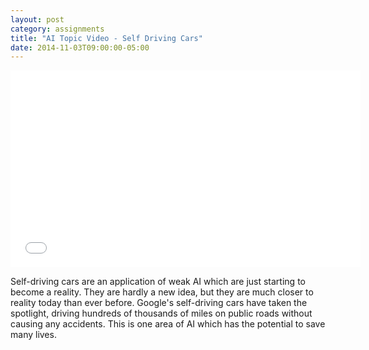 ```yaml
---
layout: post
category: assignments
title: "AI Topic Video - Self Driving Cars"
date: 2014-11-03T09:00:00-05:00
---
```


<iframe width="560"
        height="315"
        src="//www.youtube.com/embed/O_Caf7Gz4Es"
        frameborder="0"
        allowfullscreen>
</iframe>

Self-driving cars are an application of weak AI which are just starting to
become a reality. They are hardly a new idea, but they are much closer to
reality today than ever before. Google's self-driving cars have taken the
spotlight, driving hundreds of thousands of miles on public roads without
causing any accidents. This is one area of AI which has the potential to
save many lives.